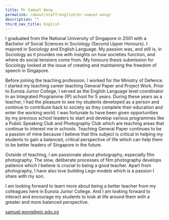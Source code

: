 ```yaml
---
title: Mr Samuel Wong
permalink: /about/staff/english/mr-samuel-wong/
description: ""
third_nav_title: English
---
```




I graduated from the National University of Singapore in 2001 with a Bachelor of Social Sciences in Sociology (Second Upper Honours). I majored in Sociology and English Language. My passion was, and still is, in Sociology as it provides me with insights on how societies function, and where do social tensions come from. My honours thesis submission for Sociology looked at the issue of creating and maintaining the freedom of speech in Singapore.

Before joining the teaching profession, I worked for the Ministry of Defence. I started my teaching career teaching General Paper and Project Work. Prior to Eunoia Junior College, I served as the English Language level coordinator in an Integrated Programme (IP) school for 5 years. During these years as a teacher, I had the pleasure to see my students developed as a person and continue to contribute back to society as they complete their education and enter the working world. I was fortunate to have been given opportunities by my previous school leaders to start and develop various programmes like a Public Speaking Club and Photography Club which are teaching areas that continue to interest me in schools. Teaching General Paper continues to be a passion of mine because I believe that this subject is critical in helping my students to gain a balanced, critical perspective of life which can help them to be better leaders of Singapore in the future.

Outside of teaching, I am passionate about photography, especially film photography. The slow, deliberate processes of film photography develops patience which I believe is crucial to being a good teacher. Apart from photography, I have also love building Lego models which is a passion I share with my son.

I am looking forward to learn more about being a better teacher from my colleagues here in Eunoia Junior College. And I am looking forward to interact and encourage my students to look at life around them with a greater and more balanced perspective.

[samuel.wong@ejc.edu.sg](mailto:samuel.wong@ejc.edu.sg)